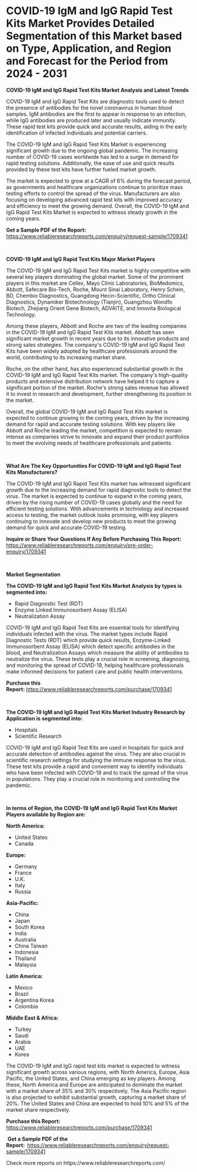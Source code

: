 <p><h1>COVID-19 IgM and IgG Rapid Test Kits Market Provides Detailed Segmentation of this Market based on Type, Application, and Region and Forecast for the Period from 2024 - 2031</h1></p><p><strong>COVID-19 IgM and IgG Rapid Test Kits Market Analysis and Latest Trends</strong></p>
<p><p>COVID-19 IgM and IgG Rapid Test Kits are diagnostic tools used to detect the presence of antibodies for the novel coronavirus in human blood samples. IgM antibodies are the first to appear in response to an infection, while IgG antibodies are produced later and usually indicate immunity. These rapid test kits provide quick and accurate results, aiding in the early identification of infected individuals and potential carriers.</p><p>The COVID-19 IgM and IgG Rapid Test Kits Market is experiencing significant growth due to the ongoing global pandemic. The increasing number of COVID-19 cases worldwide has led to a surge in demand for rapid testing solutions. Additionally, the ease of use and quick results provided by these test kits have further fueled market growth.</p><p>The market is expected to grow at a CAGR of 6% during the forecast period, as governments and healthcare organizations continue to prioritize mass testing efforts to control the spread of the virus. Manufacturers are also focusing on developing advanced rapid test kits with improved accuracy and efficiency to meet the growing demand. Overall, the COVID-19 IgM and IgG Rapid Test Kits Market is expected to witness steady growth in the coming years.</p></p>
<p><strong>Get a Sample PDF of the Report:&nbsp;</strong> <a href="https://www.reliableresearchreports.com/enquiry/request-sample/1709341">https://www.reliableresearchreports.com/enquiry/request-sample/1709341</a></p>
<p>&nbsp;</p>
<p><strong>COVID-19 IgM and IgG Rapid Test Kits Major Market Players</strong></p>
<p><p>The COVID-19 IgM and IgG Rapid Test Kits market is highly competitive with several key players dominating the global market. Some of the prominent players in this market are Cellex, Mayo Clinic Laboratories, BioMedomics, Abbott, Safecare Bio-Tech, Roche, Mount Sinai Laboratory, Henry Schein, BD, Chembio Diagnostics, Guangdong Hecin-Scientific, Ortho Clinical Diagnostics, Dynamiker Biotechnology (Tianjin), Guangzhou Wondfo Biotech, Zhejiang Orient Gene Biotech, ADVAITE, and Innovita Biological Technology.</p><p>Among these players, Abbott and Roche are two of the leading companies in the COVID-19 IgM and IgG Rapid Test Kits market. Abbott has seen significant market growth in recent years due to its innovative products and strong sales strategies. The company's COVID-19 IgM and IgG Rapid Test Kits have been widely adopted by healthcare professionals around the world, contributing to its increasing market share.</p><p>Roche, on the other hand, has also experienced substantial growth in the COVID-19 IgM and IgG Rapid Test Kits market. The company's high-quality products and extensive distribution network have helped it to capture a significant portion of the market. Roche's strong sales revenue has allowed it to invest in research and development, further strengthening its position in the market.</p><p>Overall, the global COVID-19 IgM and IgG Rapid Test Kits market is expected to continue growing in the coming years, driven by the increasing demand for rapid and accurate testing solutions. With key players like Abbott and Roche leading the market, competition is expected to remain intense as companies strive to innovate and expand their product portfolios to meet the evolving needs of healthcare professionals and patients.</p></p>
<p>&nbsp;</p>
<p><strong>What Are The Key Opportunities For COVID-19 IgM and IgG Rapid Test Kits Manufacturers?</strong></p>
<p><p>The COVID-19 IgM and IgG Rapid Test Kits market has witnessed significant growth due to the increasing demand for rapid diagnostic tools to detect the virus. The market is expected to continue to expand in the coming years, driven by the rising number of COVID-19 cases globally and the need for efficient testing solutions. With advancements in technology and increased access to testing, the market outlook looks promising, with key players continuing to innovate and develop new products to meet the growing demand for quick and accurate COVID-19 testing.</p></p>
<p><strong>Inquire or Share Your Questions If Any Before Purchasing This Report:</strong> <a href="https://www.reliableresearchreports.com/enquiry/pre-order-enquiry/1709341">https://www.reliableresearchreports.com/enquiry/pre-order-enquiry/1709341</a></p>
<p>&nbsp;</p>
<p><strong>Market Segmentation</strong></p>
<p><strong>The COVID-19 IgM and IgG Rapid Test Kits Market Analysis by types is segmented into:</strong></p>
<p><ul><li>Rapid Diagnostic Test (RDT)</li><li>Enzyme Linked Immunosorbent Assay (ELISA)</li><li>Neutralization Assay</li></ul></p>
<p><p>COVID-19 IgM and IgG Rapid Test Kits are essential tools for identifying individuals infected with the virus. The market types include Rapid Diagnostic Tests (RDT) which provide quick results, Enzyme-Linked Immunosorbent Assay (ELISA) which detect specific antibodies in the blood, and Neutralization Assays which measure the ability of antibodies to neutralize the virus. These tests play a crucial role in screening, diagnosing, and monitoring the spread of COVID-19, helping healthcare professionals make informed decisions for patient care and public health interventions.</p></p>
<p><strong>Purchase this Report:&nbsp;</strong><a href="https://www.reliableresearchreports.com/purchase/1709341">https://www.reliableresearchreports.com/purchase/1709341</a></p>
<p>&nbsp;</p>
<p><strong>The COVID-19 IgM and IgG Rapid Test Kits Market Industry Research by Application is segmented into:</strong></p>
<p><ul><li>Hospitals</li><li>Scientific Research</li></ul></p>
<p><p>COVID-19 IgM and IgG Rapid Test Kits are used in hospitals for quick and accurate detection of antibodies against the virus. They are also crucial in scientific research settings for studying the immune response to the virus. These test kits provide a rapid and convenient way to identify individuals who have been infected with COVID-19 and to track the spread of the virus in populations. They play a crucial role in monitoring and controlling the pandemic.</p></p>
<p>&nbsp;</p>
<p><strong>In terms of Region, the COVID-19 IgM and IgG Rapid Test Kits Market Players available by Region are:</strong></p>
<p>
    <p> <strong> North America: </strong>
        <ul>
            <li>United States</li>
            <li>Canada</li>
        </ul>
        </p> 
    <p> <strong> Europe: </strong>
        <ul>
            <li>Germany</li>
            <li>France</li>
            <li>U.K.</li>
            <li>Italy</li>
            <li>Russia</li>
        </ul>
        </p> 
    <p> <strong> Asia-Pacific: </strong>
        <ul>
            <li>China</li>
            <li>Japan</li>
            <li>South Korea</li>
            <li>India</li>
            <li>Australia</li>
            <li>China Taiwan</li>
            <li>Indonesia</li>
            <li>Thailand</li>
            <li>Malaysia</li>
        </ul>
        </p> 
    <p> <strong> Latin America: </strong>
        <ul>
            <li>Mexico</li>
            <li>Brazil</li>
            <li>Argentina Korea</li>
            <li>Colombia</li>
        </ul>
        </p> 
    <p> <strong> Middle East & Africa: </strong>
        <ul>
            <li>Turkey</li>
            <li>Saudi</li>
            <li>Arabia</li>
            <li>UAE</li>
            <li>Korea</li>
        </ul>
    </p>
    </p>
<p><p>The COVID-19 IgM and IgG rapid test kits market is expected to witness significant growth across various regions, with North America, Europe, Asia Pacific, the United States, and China emerging as key players. Among these, North America and Europe are anticipated to dominate the market with a market share of 35% and 30% respectively. The Asia Pacific region is also projected to exhibit substantial growth, capturing a market share of 20%. The United States and China are expected to hold 10% and 5% of the market share respectively.</p></p>
<p><strong>Purchase this Report: </strong><a href="https://www.reliableresearchreports.com/purchase/1709341">https://www.reliableresearchreports.com/purchase/1709341</a></p>
<p>&nbsp;<strong>Get a Sample PDF of the Report:&nbsp;&nbsp;</strong><a href="https://www.reliableresearchreports.com/enquiry/request-sample/1709341">https://www.reliableresearchreports.com/enquiry/request-sample/1709341</a></p>
<p><strong></strong></p>
<p>Check more reports on https://www.reliableresearchreports.com/</p>